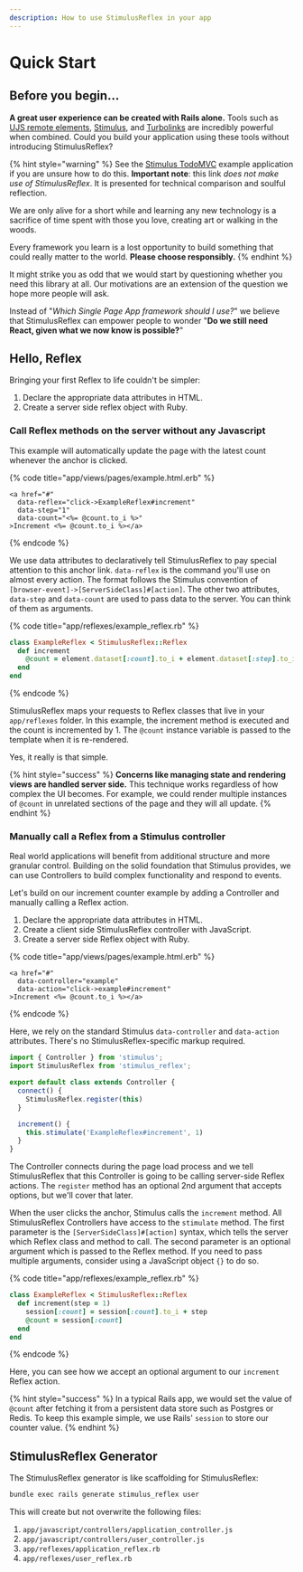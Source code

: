 ```yaml
---
description: How to use StimulusReflex in your app
---
```


# Quick Start

## Before you begin...

**A great user experience can be created with Rails alone.** Tools such as [UJS remote elements](https://guides.rubyonrails.org/working_with_javascript_in_rails.html#remote-elements), [Stimulus](https://stimulusjs.org/), and [Turbolinks](https://github.com/turbolinks/turbolinks) are incredibly powerful when combined. Could you build your application using these tools without introducing StimulusReflex?

{% hint style="warning" %}
See the [Stimulus TodoMVC](https://github.com/hopsoft/stimulus_todomvc) example application if you are unsure how to do this. **Important note**: this link _does not make use of StimulusReflex_. It is presented for technical comparison and soulful reflection.

We are only alive for a short while and learning any new technology is a sacrifice of time spent with those you love, creating art or walking in the woods.

Every framework you learn is a lost opportunity to build something that could really matter to the world. **Please choose responsibly.**
{% endhint %}

It might strike you as odd that we would start by questioning whether you need this library at all. Our motivations are an extension of the question we hope more people will ask.

Instead of "_Which Single Page App framework should I use?_" we believe that StimulusReflex can empower people to wonder "**Do we still need React, given what we now know is possible?**"

## Hello, Reflex

Bringing your first Reflex to life couldn't be simpler:

1. Declare the appropriate data attributes in HTML.
2. Create a server side reflex object with Ruby.

### Call Reflex methods on the server without any Javascript

This example will automatically update the page with the latest count whenever the anchor is clicked.

{% code title="app/views/pages/example.html.erb" %}
```text
<a href="#"
  data-reflex="click->ExampleReflex#increment"
  data-step="1" 
  data-count="<%= @count.to_i %>"
>Increment <%= @count.to_i %></a>
```
{% endcode %}

We use data attributes to declaratively tell StimulusReflex to pay special attention to this anchor link. `data-reflex` is the command you'll use on almost every action. The format follows the Stimulus convention of `[browser-event]->[ServerSideClass]#[action]`. The other two attributes, `data-step` and `data-count` are used to pass data to the server. You can think of them as arguments.

{% code title="app/reflexes/example\_reflex.rb" %}
```ruby
class ExampleReflex < StimulusReflex::Reflex
  def increment
    @count = element.dataset[:count].to_i + element.dataset[:step].to_i
  end
end
```
{% endcode %}

StimulusReflex maps your requests to Reflex classes that live in your `app/reflexes` folder. In this example, the increment method is executed and the count is incremented by 1. The `@count` instance variable is passed to the template when it is re-rendered.

Yes, it really is that simple.

{% hint style="success" %}
**Concerns like managing state and rendering views are handled server side.** This technique works regardless of how complex the UI becomes. For example, we could render multiple instances of `@count` in unrelated sections of the page and they will all update.
{% endhint %}

### Manually call a Reflex from a Stimulus controller

Real world applications will benefit from additional structure and more granular control. Building on the solid foundation that Stimulus provides, we can use Controllers to build complex functionality and respond to events.

Let's build on our increment counter example by adding a Controller and manually calling a Reflex action.

1. Declare the appropriate data attributes in HTML.
2. Create a client side StimulusReflex controller with JavaScript.
3. Create a server side Reflex object with Ruby.

{% code title="app/views/pages/example.html.erb" %}
```text
<a href="#"
  data-controller="example"
  data-action="click->example#increment"
>Increment <%= @count.to_i %></a>
```
{% endcode %}

Here, we rely on the standard Stimulus `data-controller` and `data-action` attributes. There's no StimulusReflex-specific markup required.

```javascript
import { Controller } from 'stimulus';
import StimulusReflex from 'stimulus_reflex';

export default class extends Controller {
  connect() {
    StimulusReflex.register(this)
  }

  increment() {
    this.stimulate('ExampleReflex#increment', 1)
  }
}
```

The Controller connects during the page load process and we tell StimulusReflex that this Controller is going to be calling server-side Reflex actions. The `register` method has an optional 2nd argument that accepts options, but we'll cover that later.

When the user clicks the anchor, Stimulus calls the `increment` method. All StimulusReflex Controllers have access to the `stimulate` method. The first parameter is the `[ServerSideClass]#[action]` syntax, which tells the server which Reflex class and method to call. The second parameter is an optional argument which is passed to the Reflex method. If you need to pass multiple arguments, consider using a JavaScript object `{}` to do so.

{% code title="app/reflexes/example\_reflex.rb" %}
```ruby
class ExampleReflex < StimulusReflex::Reflex
  def increment(step = 1)
    session[:count] = session[:count].to_i + step
    @count = session[:count]
  end
end
```
{% endcode %}

Here, you can see how we accept an optional argument to our `increment` Reflex action.

{% hint style="success" %}
In a typical Rails app, we would set the value of `@count` after fetching it from a persistent data store such as Postgres or Redis. To keep this example simple, we use Rails' `session` to store our counter value.
{% endhint %}

## StimulusReflex Generator

The StimulusReflex generator is like scaffolding for StimulusReflex:

```bash
bundle exec rails generate stimulus_reflex user
```

This will create but not overwrite the following files:

1. `app/javascript/controllers/application_controller.js`
2. `app/javascript/controllers/user_controller.js`
3. `app/reflexes/application_reflex.rb`
4. `app/reflexes/user_reflex.rb`

